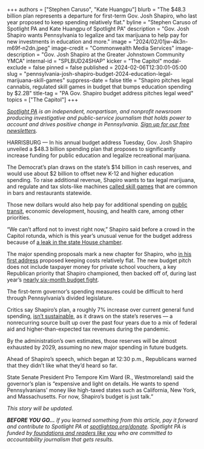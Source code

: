 +++
authors = ["Stephen Caruso", "Kate Huangpu"]
blurb = "The $48.3 billion plan represents a departure for first-term Gov. Josh Shapiro, who last year proposed to keep spending relatively flat."
byline = "Stephen Caruso of Spotlight PA and Kate Huangpu of Spotlight PA"
description = "Gov. Josh Shapiro wants Pennsylvania to legalize and tax marijuana to help pay for new investments in education and more."
image = "2024/02/01jw-4k3n-m69f-n2dn.jpeg"
image-credit = "Commonwealth Media Services"
image-description = "Gov. Josh Shapiro at the Greater Johnstown Community YMCA"
internal-id = "SPLBUD24SHAP"
kicker = "The Capitol"
modal-exclude = false
pinned = false
published = 2024-02-06T12:30:01-05:00
slug = "pennsylvania-josh-shapiro-budget-2024-education-legal-marijuana-skill-games"
suppress-date = false
title = "Shapiro pitches legal cannabis, regulated skill games in budget that bumps education spending by $2.2B"
title-tag = "PA Gov. Shapiro budget address pitches legal weed"
topics = ["The Capitol"]
+++

<a href="https://www.spotlightpa.org/"><em>Spotlight PA</em></a><em> is an independent, nonpartisan, and nonprofit newsroom producing investigative and public-service journalism that holds power to account and drives positive change in Pennsylvania. </em><a href="https://www.spotlightpa.org/newsletters"><em>Sign up for our free newsletters</em></a><em>.</em>

HARRISBURG — In his annual budget address Tuesday, Gov. Josh Shapiro unveiled a $48.3 billion spending plan that proposes to significantly increase funding for public education and legalize recreational marijuana.

The Democrat’s plan draws on the state’s $14 billion in cash reserves, and would use about $2 billion to offset new K-12 and higher education spending. To raise additional revenue, Shapiro wants to tax legal marijuana, and regulate and tax slots-like machines <a href="https://www.spotlightpa.org/news/2022/04/pennsylvania-skill-games-what-are-they/#:~:text=Skill%20games%20%E2%80%94%20which%20are%20now,made%20them%20a%20prime%20target.">called skill games</a> that are common in bars and restaurants statewide.

Those new dollars would also help pay for additional spending on <a href="https://www.spotlightpa.org/news/2024/01/public-transit-funding-pennsylvania-septa-shapiro-trains-buses-fiscal-cliff/">public transit</a>, economic development, housing, and health care, among other priorities.

<script src="https://www.spotlightpa.org/embed.js" async></script><div data-spl-embed-version="1" data-spl-src="https://www.spotlightpa.org/embeds/newsletter/"></div>

“We can’t afford not to invest right now,” Shapiro said before a crowd in the Capitol rotunda, which is this year’s unusual venue for the budget address because of <a href="https://www.spotlightpa.org/news/2024/01/pennsylvania-house-recess-education-funding-election-code-water-leak-delay/">a leak in the state House chamber</a>.

The major spending proposals mark a new chapter for Shapiro, who <a href="https://www.spotlightpa.org/news/2023/03/governor-shapiro-budget-education-spending-conservative/">in his first address</a> proposed keeping costs relatively flat. The new budget pitch does not include taxpayer money for private school vouchers, a key Republican priority that Shapiro championed, then backed off of, during last year’s <a href="https://www.spotlightpa.org/news/2023/12/pennsylvania-budget-impasse-legislature-education-home-repair-teacher-stipend-funding/">nearly six-month budget fight</a>.

The first-term governor’s spending measures could be difficult to herd through Pennsylvania’s divided legislature.

Critics say Shapiro’s plan, a roughly 7% increase over current general fund spending, <a href="https://www.spotlightpa.org/news/2024/02/pennsylvania-public-school-funding-lawsuit-tax-increase-legislature-budget-josh-shapiro/">isn’t sustainable</a>, as it draws on the state’s reserves — a nonrecurring source built up over the past four years due to a mix of federal aid and higher-than-expected tax revenues during the pandemic.

By the administration’s own estimates, those reserves will be almost exhausted by 2029, assuming no new major spending in future budgets.

Ahead of Shapiro’s speech, which began at 12:30 p.m., Republicans warned that they didn’t like what they’d heard so far.

State Senate President Pro Tempore Kim Ward (R., Westmoreland) said the governor’s plan is “expensive and light on details. He wants to spend Pennsylvanians&#39; money like high-taxed states such as California, New York, and Massachusetts. For now, Shapiro’s budget is just talk.”

<em>This story will be updated.</em>

<strong><em>BEFORE YOU GO…</em></strong><em> If you learned something from this article, pay it forward and contribute to Spotlight PA at </em><a href="http://spotlightpa.org/donate"><em>spotlightpa.org/donate</em></a><em>. Spotlight PA is funded by</em><a href="https://www.spotlightpa.org/support"><em> foundations and readers like you</em></a><em> who are committed to accountability journalism that gets results.</em>

